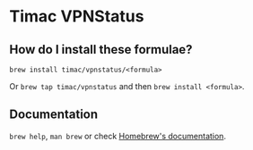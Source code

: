 # Timac VPNStatus

## How do I install these formulae?

`brew install timac/vpnstatus/<formula>`

Or `brew tap timac/vpnstatus` and then `brew install <formula>`.

## Documentation

`brew help`, `man brew` or check [Homebrew's documentation](https://docs.brew.sh).
